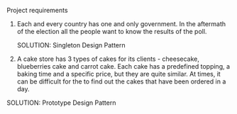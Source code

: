 Project requirements

1) Each and every country has one and only government. 
   In the aftermath of the election all the people want
   to know the results of the poll. 

   SOLUTION: Singleton Design Pattern
2) A cake store has 3 types of cakes for its clients - cheesecake, blueberries cake and carrot cake.
    Each cake has a predefined topping, a baking time and a specific price, but they are quite similar.
    At times, it can be difficult for the to find out the cakes that have been ordered in a day.

SOLUTION: Prototype Design Pattern
